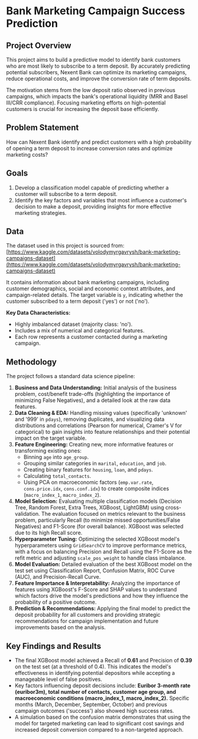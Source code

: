 # Bank Marketing Campaign Success Prediction

## Project Overview

This project aims to build a predictive model to identify bank customers who are most likely to subscribe to a term deposit. By accurately predicting potential subscribers, Nexent Bank can optimize its marketing campaigns, reduce operational costs, and improve the conversion rate of term deposits.

The motivation stems from the low deposit ratio observed in previous campaigns, which impacts the bank's operational liquidity (MRR and Basel III/CRR compliance). Focusing marketing efforts on high-potential customers is crucial for increasing the deposit base efficiently.

## Problem Statement

How can Nexent Bank identify and predict customers with a high probability of opening a term deposit to increase conversion rates and optimize marketing costs?

## Goals

1.  Develop a classification model capable of predicting whether a customer will subscribe to a term deposit.
2.  Identify the key factors and variables that most influence a customer's decision to make a deposit, providing insights for more effective marketing strategies.

## Data

The dataset used in this project is sourced from: [https://www.kaggle.com/datasets/volodymyrgavrysh/bank-marketing-campaigns-dataset](https://www.kaggle.com/datasets/volodymyrgavrysh/bank-marketing-campaigns-dataset)

It contains information about bank marketing campaigns, including customer demographics, social and economic context attributes, and campaign-related details. The target variable is `y`, indicating whether the customer subscribed to a term deposit ('yes') or not ('no').

**Key Data Characteristics:**

*   Highly imbalanced dataset (majority class: 'no').
*   Includes a mix of numerical and categorical features.
*   Each row represents a customer contacted during a marketing campaign.

## Methodology

The project follows a standard data science pipeline:

1.  **Business and Data Understanding:** Initial analysis of the business problem, cost/benefit trade-offs (highlighting the importance of minimizing False Negatives), and a detailed look at the raw data features.
2.  **Data Cleaning & EDA:** Handling missing values (specifically 'unknown' and '999' in `pdays`), removing duplicates, and visualizing data distributions and correlations (Pearson for numerical, Cramer's V for categorical) to gain insights into feature relationships and their potential impact on the target variable.
3.  **Feature Engineering:** Creating new, more informative features or transforming existing ones:
    *   Binning `age` into `age_group`.
    *   Grouping similar categories in `marital`, `education`, and `job`.
    *   Creating binary features for `housing`, `loan`, and `pdays`.
    *   Calculating `total_contacts`.
    *   Using PCA on macroeconomic factors (`emp.var.rate`, `cons.price.idx`, `cons.conf.idx`) to create composite indices (`macro_index_1`, `macro_index_2`).
4.  **Model Selection:** Evaluating multiple classification models (Decision Tree, Random Forest, Extra Trees, XGBoost, LightGBM) using cross-validation. The evaluation focused on metrics relevant to the business problem, particularly Recall (to minimize missed opportunities/False Negatives) and F1-Score (for overall balance). XGBoost was selected due to its high Recall score.
5.  **Hyperparameter Tuning:** Optimizing the selected XGBoost model's hyperparameters using `GridSearchCV` to improve performance metrics, with a focus on balancing Precision and Recall using the F1-Score as the refit metric and adjusting `scale_pos_weight` to handle class imbalance.
6.  **Model Evaluation:** Detailed evaluation of the best XGBoost model on the test set using Classification Report, Confusion Matrix, ROC Curve (AUC), and Precision-Recall Curve.
7.  **Feature Importance & Interpretability:** Analyzing the importance of features using XGBoost's F-Score and SHAP values to understand which factors drive the model's predictions and how they influence the probability of a positive outcome.
8.  **Prediction & Recommendations:** Applying the final model to predict the deposit probability for all customers and providing strategic recommendations for campaign implementation and future improvements based on the analysis.

## Key Findings and Results

*   The final XGBoost model achieved a Recall of **0.61** and Precision of **0.39** on the test set (at a threshold of 0.4). This indicates the model's effectiveness in identifying potential depositors while accepting a manageable level of false positives.
*   Key factors influencing deposit decisions include: **Euribor 3-month rate (euribor3m), total number of contacts, customer age group, and macroeconomic conditions (macro\_index\_1, macro\_index\_2).** Specific months (March, December, September, October) and previous campaign outcomes ('success') also showed high success rates.
*   A simulation based on the confusion matrix demonstrates that using the model for targeted marketing can lead to significant cost savings and increased deposit conversion compared to a non-targeted approach.

